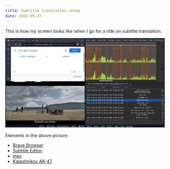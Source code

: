 ```yaml
---
title: Subtitle translation setup
date: 2022-05-27
---
```


This is how my screen looks like when I go for a ride on subtitle translation.

![Subtitle Translation Screen](https://raw.githubusercontent.com/iamrasel/iamrasel.github.io/main/_posts/images/sub-trans-screen.png)

Elements in the above picture:
- [Brave Browser](https://github.com/brave/brave-browser)
- [Subtitle Editor](https://github.com/kitone/subtitleeditor)
- [mpv](https://github.com/mpv-player/mpv)
- [Kalashnikov AK-47](https://www.imdb.com/title/tt11547520/)